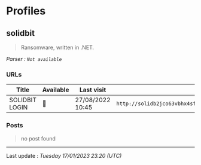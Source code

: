 # Profiles

## **solidbit**

> Ransomware, written in .NET.

_Parser : `Not available`_

### URLs
| Title | Available | Last visit | fqdn | Screenshot 
|---|---|---|---|---|
| SOLIDBIT LOGIN | 🔴 | 27/08/2022 10:45 | `http://solidb2jco63vbhx4sfimnqmwhtdjk4jbbgq7a24cmzzkfse4rduxgid.onion` | ❌ | 

### Posts

> no post found


 --- 


Last update : _Tuesday 17/01/2023 23.20 (UTC)_
